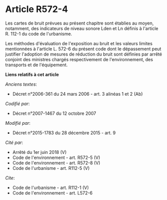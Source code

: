 # Article R572-4

Les cartes de bruit prévues au présent chapitre sont établies au moyen, notamment, des indicateurs de niveau sonore Lden et
Ln définis à l'article R. 112-1 du code de l'urbanisme. 

Les méthodes d'évaluation de l'exposition au bruit et les valeurs limites mentionnées à l'article L. 572-6 du présent code
dont le dépassement peut justifier l'adoption de mesures de réduction du bruit sont définies par arrêté conjoint des
ministres chargés respectivement de l'environnement, des transports et de l'équipement.

**Liens relatifs à cet article**

_Anciens textes_:

  - Décret n°2006-361 du 24 mars 2006 - art. 3 alinéas 1 et 2 (Ab)

_Codifié par_:

  - Décret n°2007-1467 du 12 octobre 2007

_Modifié par_:

  - Décret n°2015-1783 du 28 décembre 2015 - art. 9

_Cité par_:

  - Arrêté du 1er juin 2018 (V)
  - Code de l'environnement - art. R572-5 (V)
  - Code de l'environnement - art. R572-8 (V)
  - Code de l'urbanisme - art. R112-5 (V)

_Cite_:

  - Code de l'urbanisme - art. R112-1 (V)
  - Code de l'environnement - art. L572-6
